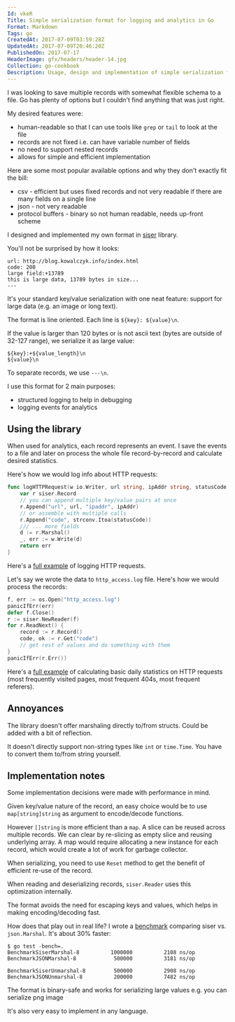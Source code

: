 ```yaml
---
Id: vkeR
Title: Simple serialization format for logging and analytics in Go
Format: Markdown
Tags: go
CreatedAt: 2017-07-09T03:59:28Z
UpdatedAt: 2017-07-09T20:46:20Z
PublishedOn: 2017-07-17
HeaderImage: gfx/headers/header-14.jpg
Collection: go-cookbook
Description: Usage, design and implementation of simple serialization format for logging and analytics in Go.
---
```


I was looking to save multiple records with somewhat flexible schema to a file. Go has plenty of options but I couldn't find anything that was just right.

My desired features were:
* human-readable so that I can use tools like `grep` or `tail` to look at the file
* records are not fixed i.e. can have variable number of fields
* no need to support nested records
* allows for simple and efficient implementation

Here are some most popular available options and why they don't exactly fit the bill:
* csv - efficient but uses fixed records and not very readable if there are many fields on a single line
* json - not very readable
* protocol buffers - binary so not human readable, needs up-front scheme

I designed and implemented my own format in [siser](https://github.com/kjk/siser) library.

You'll not be surprised by how it looks:

```
url: http://blog.kowalczyk.info/index.html
code: 200
large field:+13789
this is large data, 13789 bytes in size...
---
```

It's your standard key/value serialization with one neat feature: support for large data (e.g. an image or long text).

The format is line oriented. Each line is `${key}: ${value}\n`.

If the value is larger than 120 bytes or is not ascii text (bytes are outside of 32-127 range), we serialize it as large value:
```
${key}:+${value_length}\n
${value}\n
```

To separate records, we use `---\n`.

I use this format for 2 main purposes:
* structured logging to help in debugging
* logging events for analytics

## Using the library

When used for analytics, each record represents an event. I save the events to a file and later on process the whole file record-by-record and calculate desired statistics.

Here's how we would log info about HTTP requests:
```go
func logHTTPRequest(w io.Writer, url string, ipAddr string, statusCode int) error {
	var r siser.Record
	// you can append multiple key/value pairs at once
	r.Append("url", url, "ipaddr", ipAddr)
	// or assemble with multiple calls
	r.Append("code", strconv.Itoa(statusCode))
	/// ... more fields
	d := r.Marshal()
	_, err := w.Write(d)
	return err
}
```

Here's a [full example](https://github.com/kjk/blog/blob/b18317d3dbde1d21745aaea615d952f2c2e158c8/visitor_analytics.go#L309) of logging HTTP requests.

Let's say we wrote the data to `http_access.log` file. Here's how we would process the records:
```go
f, err := os.Open("http_access.log")
panicIfErr(err)
defer f.Close()
r := siser.NewReader(f)
for r.ReadNext() {
	record := r.Record()
	code, ok := r.Get("code")
	// get rest of values and do something with them
}
panicIfErr(r.Err())
```

Here's a [full example](https://github.com/kjk/blog/blob/b18317d3dbde1d21745aaea615d952f2c2e158c8/visitor_analytics.go#L108) of calculating basic daily statistics on HTTP requests (most frequently visited pages, most frequent 404s, most frequent referers).

## Annoyances

The library doesn't offer marshaling directly to/from structs. Could be added with a bit of reflection.

It doesn't directly support non-string types like `int` or `time.Time`. You have to convert them to/from string yourself.

## Implementation notes

Some implementation decisions were made with performance in mind.

Given key/value nature of the record, an easy choice would be to use `map[string]string` as argument to encode/decode functions.

However `[]string` is more efficient than a `map`. A slice can be reused across multiple records. We can clear by re-slicing as empty slice and reusing underlying array. A map would require allocating a new instance for each record, which would create a lot of work for garbage collector.

When serializing, you need to use `Reset` method to get the benefit of efficient re-use of the record.

When reading and deserializing records, `siser.Reader` uses this optimization internally.

The format avoids the need for escaping keys and values, which helps in making encoding/decoding fast.

How does that play out in real life? I wrote a [benchmark](https://github.com/kjk/siser/blob/6ffab5b5c5f0fa60f5f4b203a776af7930d2850b/serialize_test.go#L171) comparing siser vs. `json.Marshal`. It's about 30% faster:
```
$ go test -bench=.
BenchmarkSiserMarshal-8     	 1000000	      2108 ns/op
BenchmarkJSONMarshal-8      	  500000	      3181 ns/op

BenchmarkSiserUnmarshal-8   	  500000	      2908 ns/op
BenchmarkJSONUnmarshal-8    	  200000	      7482 ns/op
```

The format is binary-safe and works for serializing large values e.g. you can serialize png image

It's also very easy to implement in any language.
